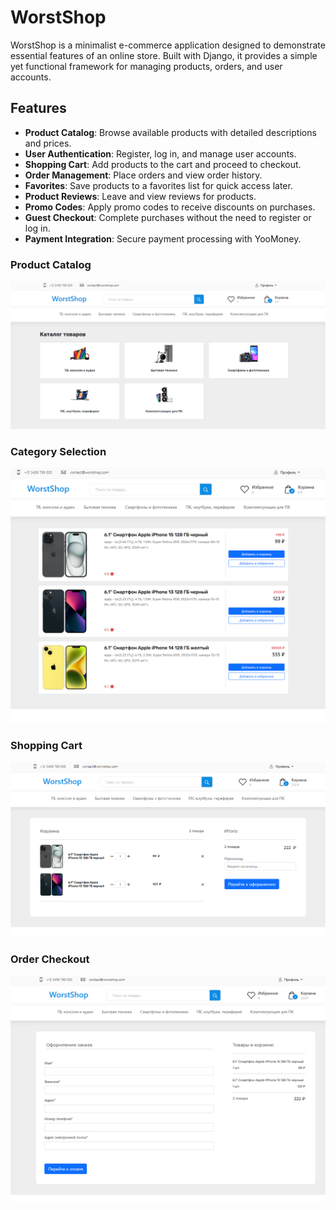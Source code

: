 # WorstShop

WorstShop is a minimalist e-commerce application designed to demonstrate essential features of an online store. Built with Django, it provides a simple yet functional framework for managing products, orders, and user accounts.

## Features

- **Product Catalog**: Browse available products with detailed descriptions and prices.
- **User Authentication**: Register, log in, and manage user accounts.
- **Shopping Cart**: Add products to the cart and proceed to checkout.
- **Order Management**: Place orders and view order history.
- **Favorites**: Save products to a favorites list for quick access later.
- **Product Reviews**: Leave and view reviews for products.
- **Promo Codes**: Apply promo codes to receive discounts on purchases.
- **Guest Checkout**: Complete purchases without the need to register or log in.
- **Payment Integration**: Secure payment processing with YooMoney.

### Product Catalog
![Product Catalog](https://github.com/regxb/worstShop/blob/abd7793fb5f8090389e8ce2c0d8788f79cc72215/img.png)

### Category Selection
![Category Selection](https://github.com/regxb/worstShop/blob/e12e88bb3fae409a81c1eac6e99634bfc5044631/img_1.png)

### Shopping Cart
![Shopping Cart](https://github.com/regxb/worstShop/blob/e12e88bb3fae409a81c1eac6e99634bfc5044631/img_2.png)

### Order Checkout
![Order Checkout](https://github.com/regxb/worstShop/blob/e12e88bb3fae409a81c1eac6e99634bfc5044631/img_3.png)

